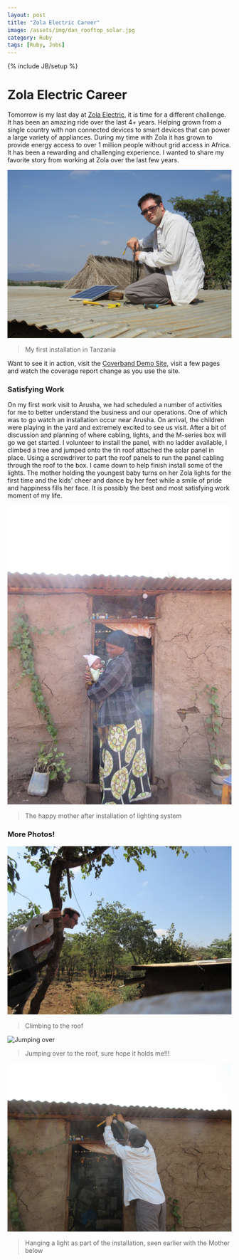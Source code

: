 ```yaml
---
layout: post
title: "Zola Electric Career"
image: /assets/img/dan_rooftop_solar.jpg
category: Ruby
tags: [Ruby, Jobs]
---
```

{% include JB/setup %}

# Zola Electric Career

Tomorrow is my last day at [Zola Electric](http://offgrid-electric.com/), it is time for a different challenge. It has been an amazing ride over the last 4+ years. Helping grown from a single country with non connected devices to smart devices that can power a large variety of appliances. During my time with Zola it has grown to provide energy access to over 1 million people without grid access in Africa. It has been a rewarding and challenging experience. I wanted to share my favorite story from working at Zola over the last few years.

![Installing Solar](/assets/img/dan_rooftop_solar.jpg)
> My first installation in Tanzania

Want to see it in action, visit the [Coverband Demo Site](https://coverband-demo.herokuapp.com/), visit a few pages and watch the coverage report change as you use the site.

### Satisfying Work

On my first work visit to Arusha, we had scheduled a number of activities for me to better understand the business and our operations. One of which was to go watch an installation occur near Arusha. On arrival, the children were playing in the yard and extremely excited to see us visit. After a bit of discussion and planning of where cabling, lights, and the M-series box will go we get started. I volunteer to install the panel, with no ladder available, I climbed a tree and jumped onto the tin roof attached the solar panel in place. Using a screwdriver to part the roof panels to run the panel cabling through the roof to the box. I came down to help finish install some of the lights. The mother holding the youngest baby turns on her Zola lights for the first time and the kids' cheer and dance by her feet while a smile of pride and happiness fills her face. It is possibly the best and most satisfying work moment of my life.

![Happy Mother](/assets/img/install_mother.jpg)
> The happy mother after installation of lighting system

### More Photos!

![Climbing the tree](/assets/img/dan_climb.jpg)
> Climbing to the roof

![Jumping over](/assets/img/dan_jump.jpg)
> Jumping over to the roof, sure hope it holds me!!!

![Adding a light](/assets/img/dan_light.jpg)
> Hanging a light as part of the installation, seen earlier with the Mother below
